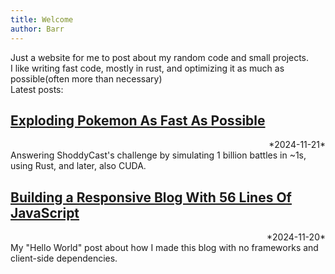 ```yaml
---
title: Welcome
author: Barr
---
```

Just a website for me to post about my random code and small projects.  
I like writing fast code, mostly in rust, and optimizing it as much as possible(often more than necessary)  
Latest posts:

## [Exploding Pokemon As Fast As Possible](graveler-simulation)
<div style="text-align:right">*2024-11-21*</div>
Answering ShoddyCast's challenge by simulating 1 billion battles in ~1s, using Rust, and later, also CUDA.

## [Building a Responsive Blog With 56 Lines Of JavaScript](blog-building)  
<div style="text-align:right">*2024-11-20*</div>
My "Hello World" post about how I made this blog with no frameworks and client-side dependencies.  
